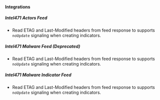 
#### Integrations

##### Intel471 Actors Feed
- Read ETAG and Last-Modified headers from feed response to supports `noUpdate` signaling when creating indicators.

##### Intel471 Malware Feed (Deprecated)
- Read ETAG and Last-Modified headers from feed response to supports `noUpdate` signaling when creating indicators.

##### Intel471 Malware Indicator Feed
- Read ETAG and Last-Modified headers from feed response to supports `noUpdate` signaling when creating indicators.
